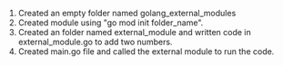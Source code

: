 1. Created an empty folder named golang_external_modules
2. Created module using "go mod init folder_name".
3. Created an folder named external_module and written code in external_module.go to add two numbers.
4. Created main.go file and called the external module to run the code.

